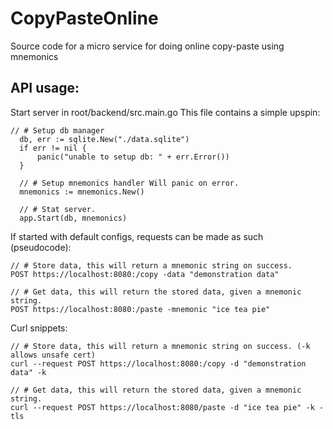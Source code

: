 # CopyPasteOnline
Source code for a micro service for doing online copy-paste using mnemonics

## API usage:
Start server in root/backend/src.main.go
This file contains a simple upspin:

    // # Setup db manager
	  db, err := sqlite.New("./data.sqlite")
	  if err != nil {
		  panic("unable to setup db: " + err.Error())
	  }

	  // # Setup mnemonics handler Will panic on error.
	  mnemonics := mnemonics.New()

	  // # Stat server.
	  app.Start(db, mnemonics)
    
If started with default configs, requests can be made as such (pseudocode):
    
    // # Store data, this will return a mnemonic string on success.
    POST https://localhost:8080:/copy -data "demonstration data"
    
    // # Get data, this will return the stored data, given a mnemonic string.
    POST https://localhost:8080:/paste -mnemonic "ice tea pie"
    

Curl snippets:

    // # Store data, this will return a mnemonic string on success. (-k allows unsafe cert)
    curl --request POST https://localhost:8080:/copy -d "demonstration data" -k
    
    // # Get data, this will return the stored data, given a mnemonic string.
    curl --request POST https://localhost:8080/paste -d "ice tea pie" -k -tls
    
